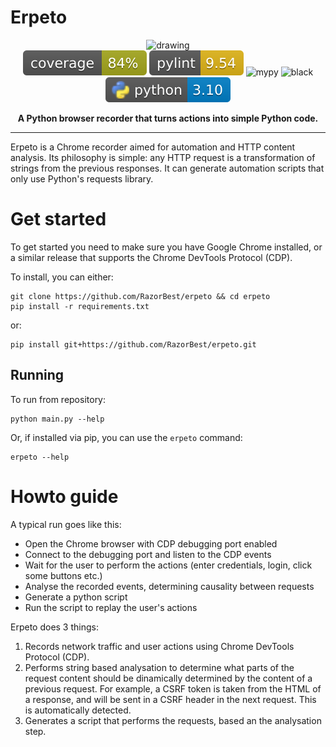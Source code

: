 # Erpeto

<div align="center">
<img src="https://github.com/RazorBest/erpeto/assets/22615594/47cef5a9-9f04-412d-807b-07911fef173d" alt="drawing" width="230"/>
</div>

<div align="center">
  <img src="dev/coverage-badge.svg" alt="coverage"/>
  <img src="dev/pylint_badge.svg" alt="pylint"/>
  <img src="https://github.com/RazorBest/erpeto/actions/workflows/mypy-check.yml/badge.svg?branch=master" alt="mypy"/>
  <img src="https://github.com/RazorBest/erpeto/actions/workflows/black-check.yml/badge.svg?branch=master" alt="black"/>
  <img src="dev/python_badge.svg" alt="pylint"/>
</div>


<p align="center">
<b>A Python browser recorder that turns actions into simple Python code.</b>
</p>

---

Erpeto is a Chrome recorder aimed for automation and HTTP content analysis. Its philosophy is simple: any HTTP request is a transformation of strings from the previous responses. It can generate automation scripts that only use Python's requests library.

# Get started

To get started you need to make sure you have Google Chrome installed, or a similar release that supports the Chrome DevTools Protocol (CDP).

To install, you can either:
```
git clone https://github.com/RazorBest/erpeto && cd erpeto
pip install -r requirements.txt
```
or:
```
pip install git+https://github.com/RazorBest/erpeto.git
```

## Running

To run from repository:
```
python main.py --help
```
Or, if installed via pip, you can use the `erpeto` command:
```
erpeto --help
```

# Howto guide

A typical run goes like this:
- Open the Chrome browser with CDP debugging port enabled
- Connect to the debugging port and listen to the CDP events
- Wait for the user to perform the actions (enter credentials, login, click some buttons etc.)
- Analyse the recorded events, determining causality between requests
- Generate a python script
- Run the script to replay the user's actions

Erpeto does 3 things:
1. Records network traffic and user actions using Chrome DevTools Protocol (CDP).
2. Performs string based analysation to determine what parts of the request content should be dinamically determined by the content of a previous request. For example, a CSRF token is taken from the HTML of a response, and will be sent in a CSRF header in the next request. This is automatically detected.
3. Generates a script that performs the requests, based an the analysation step.

